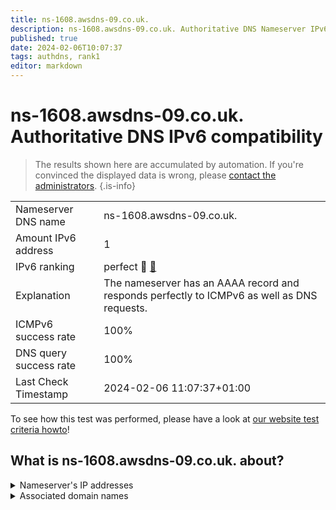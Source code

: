 ```yaml
---
title: ns-1608.awsdns-09.co.uk.
description: ns-1608.awsdns-09.co.uk. Authoritative DNS Nameserver IPv6 compatibility
published: true
date: 2024-02-06T10:07:37
tags: authdns, rank1
editor: markdown
---
```


# ns-1608.awsdns-09.co.uk. Authoritative DNS IPv6 compatibility

> The results shown here are accumulated by automation. If you're convinced the displayed data is wrong, please [contact the administrators](/howto/chat). 
{.is-info}




|   |   |
| - | - |
| Nameserver DNS name | ns-1608.awsdns-09.co.uk.
| Amount IPv6 address | 1
| IPv6 ranking | perfect :1st_place_medal: [🔗](/howto/ranking) |
| Explanation | The nameserver has an AAAA record and responds perfectly to ICMPv6 as well as DNS requests. |
| ICMPv6 success rate | 100%|
| DNS query success rate | 100% |
| Last Check Timestamp | 2024-02-06 11:07:37+01:00 |

To see how this test was performed, please have a look at [our website test criteria howto](/howto/testcriteria/authdns)!


## What is ns-1608.awsdns-09.co.uk. about?




<details>
<summary>Nameserver's IP addresses</summary>

2600:9000:5306:4800::1

</details>



<details>
<summary>Associated domain names</summary>

www.snowflake.com

</details>
